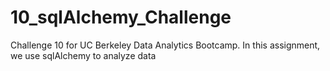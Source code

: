 # 10_sqlAlchemy_Challenge
Challenge 10 for UC Berkeley Data Analytics Bootcamp. In this assignment, we use sqlAlchemy to analyze data

